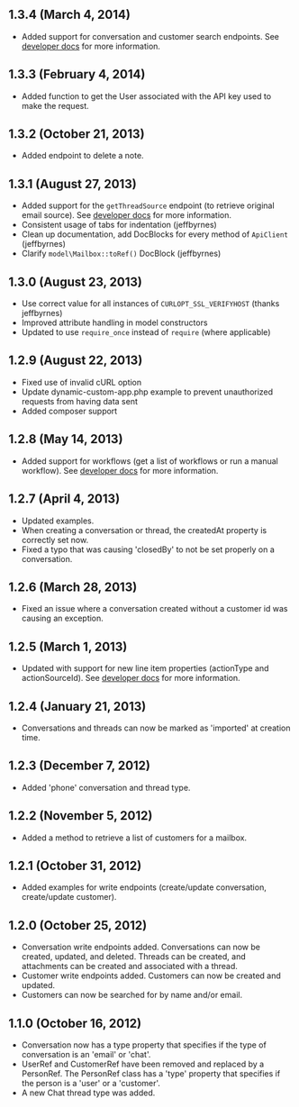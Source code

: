 ## 1.3.4 (March 4, 2014)

* Added support for conversation and customer search endpoints. See [developer docs](http://developer.helpscout.net/) for more information.

## 1.3.3 (February 4, 2014)

* Added function to get the User associated with the API key used to make the request.

## 1.3.2 (October 21, 2013)

* Added endpoint to delete a note.

## 1.3.1 (August 27, 2013)

* Added support for the `getThreadSource` endpoint (to retrieve original email source). See [developer docs](http://developer.helpscout.net/conversations/thread/source/) for more information.
* Consistent usage of tabs for indentation (jeffbyrnes)
* Clean up documentation, add DocBlocks for every method of `ApiClient` (jeffbyrnes)
* Clarify `model\Mailbox::toRef()` DocBlock (jeffbyrnes)

## 1.3.0 (August 23, 2013)

* Use correct value for all instances of `CURLOPT_SSL_VERIFYHOST` (thanks jeffbyrnes)
* Improved attribute handling in model constructors
* Updated to use `require_once` instead of `require` (where applicable)

## 1.2.9 (August 22, 2013)

* Fixed use of invalid cURL option
* Update dynamic-custom-app.php example to prevent unauthorized requests from having data sent
* Added composer support

## 1.2.8 (May 14, 2013)

* Added support for workflows (get a list of workflows or run a manual workflow). See [developer docs](http://developer.helpscout.net/workflows/list/) for more information.

## 1.2.7 (April 4, 2013)

* Updated examples.
* When creating a conversation or thread, the createdAt property is correctly set now.
* Fixed a typo that was causing 'closedBy' to not be set properly on a conversation.

## 1.2.6 (March 28, 2013)

* Fixed an issue where a conversation created without a customer id was causing an exception.

## 1.2.5 (March 1, 2013)

* Updated with support for new line item properties (actionType and actionSourceId). See [developer docs](http://developer.helpscout.net/) for more information.

## 1.2.4 (January 21, 2013)

* Conversations and threads can now be marked as 'imported' at creation time.

## 1.2.3 (December 7, 2012)

* Added 'phone' conversation and thread type.

## 1.2.2 (November 5, 2012)

* Added a method to retrieve a list of customers for a mailbox.

## 1.2.1 (October 31, 2012)

* Added examples for write endpoints (create/update conversation, create/update customer).

## 1.2.0 (October 25, 2012)

* Conversation write endpoints added. Conversations can now be created, updated, and deleted. Threads can be created, and attachments can be created and associated with a thread.
* Customer write endpoints added. Customers can now be created and updated.
* Customers can now be searched for by name and/or email.

## 1.1.0 (October 16, 2012)

* Conversation now has a type property that specifies if the type of conversation is an 'email' or 'chat'.
* UserRef and CustomerRef have been removed and replaced by a PersonRef. The PersonRef class has a 'type' property that specifies if the person is a 'user' or a 'customer'.
* A new Chat thread type was added.
